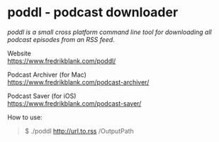 # poddl - podcast downloader
*poddl is a small cross platform command line tool for downloading all podcast episodes from an RSS feed.*

Website  
https://www.fredrikblank.com/poddl/

Podcast Archiver (for Mac)  
https://www.fredrikblank.com/podcast-archiver/

Podcast Saver (for iOS)  
https://www.fredrikblank.com/podcast-saver/



How to use:  
> $ ./poddl http://url.to.rss /OutputPath

